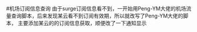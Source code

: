 #机场订阅信息查询
由于surge订阅信息看不到，一开始用Peng-YM大佬的机场流量查询脚本，后来发现某云看不到订阅有效期，所以就改写了Peng-YM大佬的脚本，
主要添加某云的的订阅信息获取，顺便改了一下通知显示